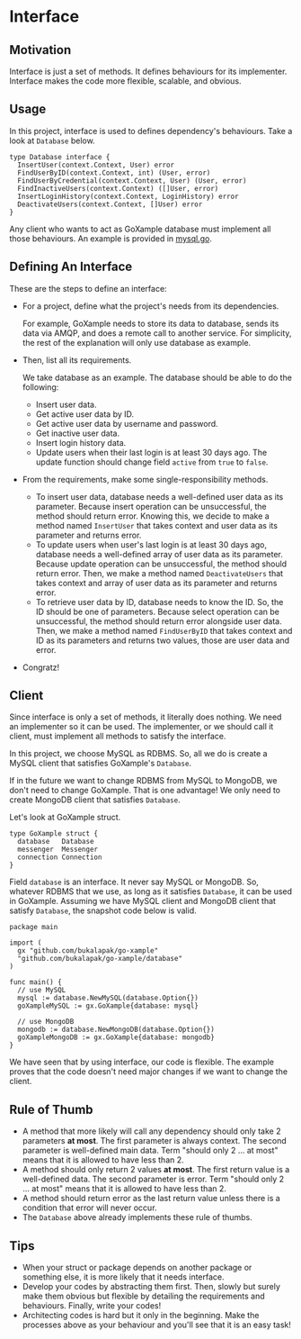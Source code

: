 # Interface

## Motivation

Interface is just a set of methods. It defines behaviours for its implementer. Interface makes the code more flexible, scalable, and obvious.

## Usage

In this project, interface is used to defines dependency's behaviours. Take a look at `Database` below.

```golang
type Database interface {
  InsertUser(context.Context, User) error
  FindUserByID(context.Context, int) (User, error)
  FindUserByCredential(context.Context, User) (User, error)
  FindInactiveUsers(context.Context) ([]User, error)
  InsertLoginHistory(context.Context, LoginHistory) error
  DeactivateUsers(context.Context, []User) error
}
```

Any client who wants to act as GoXample database must implement all those behaviours. An example is provided in [mysql.go](https://github.com/bukalapak/go-xample/blob/master/database/mysql.go).

## Defining An Interface

These are the steps to define an interface:

- For a project, define what the project's needs from its dependencies.

  For example, GoXample needs to store its data to database, sends its data via AMQP, and does a remote call to another service.
  For simplicity, the rest of the explanation will only use database as example.

- Then, list all its requirements.

  We take database as an example. The database should be able to do the following:

  - Insert user data.
  - Get active user data by ID.
  - Get active user data by username and password.
  - Get inactive user data.
  - Insert login history data.
  - Update users when their last login is at least 30 days ago. The update function should change field `active` from `true` to `false`.


- From the requirements, make some single-responsibility methods.

  - To insert user data, database needs a well-defined user data as its parameter. Because insert operation can be unsuccessful, the method should return error. Knowing this, we decide to make a method named `InsertUser` that takes context and user data as its parameter and returns error.
  - To update users when user's last login is at least 30 days ago, database needs a well-defined array of user data as its parameter. Because update operation can be unsuccessful, the method should return error. Then, we make a method named `DeactivateUsers` that takes context and array of user data as its parameter and returns error.
  - To retrieve user data by ID, database needs to know the ID. So, the ID should be one of parameters. Because select operation can be unsuccessful, the method should return error alongside user data. Then, we make a method named `FindUserByID` that takes context and ID as its parameters and returns two values, those are user data and error.

- Congratz!

## Client

Since interface is only a set of methods, it literally does nothing. We need an implementer so it can be used. The implementer, or we should call it client, must implement all methods to satisfy the interface.

In this project, we choose MySQL as RDBMS. So, all we do is create a MySQL client that satisfies GoXample's `Database`.

If in the future we want to change RDBMS from MySQL to MongoDB, we don't need to change GoXample. That is one advantage! We only need to create MongoDB client that satisfies `Database`.

Let's look at GoXample struct.

```golang
type GoXample struct {
  database   Database
  messenger  Messenger
  connection Connection
}
```

Field `database` is an interface. It never say MySQL or MongoDB. So, whatever RDBMS that we use, as long as it satisfies `Database`, it can be used in GoXample. Assuming we have MySQL client and MongoDB client that satisfy `Database`, the snapshot code below is valid.

```golang
package main

import (
  gx "github.com/bukalapak/go-xample"
  "github.com/bukalapak/go-xample/database"
)

func main() {
  // use MySQL
  mysql := database.NewMySQL(database.Option{})
  goXampleMySQL := gx.GoXample{database: mysql}

  // use MongoDB
  mongodb := database.NewMongoDB(database.Option{})
  goXampleMongoDB := gx.GoXample{database: mongodb}
}
```

We have seen that by using interface, our code is flexible. The example proves that the code doesn't need major changes if we want to change the client.

## Rule of Thumb

- A method that more likely will call any dependency should only take 2 parameters **at most**. The first parameter is always context. The second parameter is well-defined main data. Term "should only 2 ... at most" means that it is allowed to have less than 2.
- A method should only return 2 values **at most**. The first return value is a well-defined data. The second parameter is error. Term "should only 2 ... at most" means that it is allowed to have less than 2.
- A method should return error as the last return value unless there is a condition that error will never occur.
- The `Database` above already implements these rule of thumbs.

## Tips

- When your struct or package depends on another package or something else, it is more likely that it needs interface.
- Develop your codes by abstracting them first. Then, slowly but surely make them obvious but flexible by detailing the requirements and behaviours. Finally, write your codes!
- Architecting codes is hard but it only in the beginning. Make the processes above as your behaviour and you'll see that it is an easy task!
